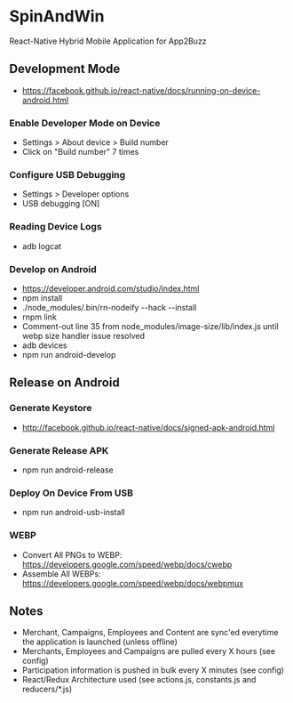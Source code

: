 # SpinAndWin

React-Native Hybrid Mobile Application for App2Buzz

## Development Mode

* https://facebook.github.io/react-native/docs/running-on-device-android.html

### Enable Developer Mode on Device
* Settings > About device > Build number
* Click on "Build number" 7 times

### Configure USB Debugging
* Settings > Developer options
* USB debugging [ON]

### Reading Device Logs
* adb logcat

### Develop on Android
* https://developer.android.com/studio/index.html
* npm install
* ./node_modules/.bin/rn-nodeify --hack --install
* rnpm link
* Comment-out line 35 from node_modules/image-size/lib/index.js until webp size handler issue resolved
* adb devices
* npm run android-develop

## Release on Android

### Generate Keystore
* http://facebook.github.io/react-native/docs/signed-apk-android.html

### Generate Release APK
* npm run android-release

### Deploy On Device From USB
* npm run android-usb-install

### WEBP
* Convert All PNGs to WEBP: https://developers.google.com/speed/webp/docs/cwebp
* Assemble All WEBPs: https://developers.google.com/speed/webp/docs/webpmux

## Notes
* Merchant, Campaigns, Employees and Content are sync'ed everytime the application is launched (unless offline)
* Merchants, Employees and Campaigns are pulled every X hours (see config)
* Participation information is pushed in bulk every X minutes (see config)
* React/Redux Architecture used (see actions.js, constants.js and reducers/*.js)